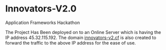 # Innovators-V2.0

Application Frameworks Hackathon

The Project Has Been deployed on to an Online Server which is having the IP address 45.32.115.192. The domain [innovators-v2.cf](http://innovators-v2.cf/) is also created to forward the traffic to the above IP address for the ease of use.

